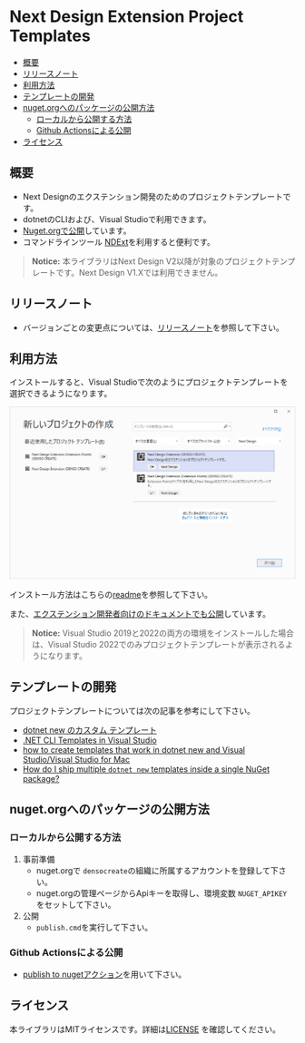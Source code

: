 # Next Design Extension Project Templates

- [概要](#概要)
- [リリースノート](#リリースノート)
- [利用方法](#利用方法)
- [テンプレートの開発](#テンプレートの開発)
- [nuget.orgへのパッケージの公開方法](#nugetorgへのパッケージの公開方法)
  - [ローカルから公開する方法](#ローカルから公開する方法)
  - [Github Actionsによる公開](#github-actionsによる公開)
- [ライセンス](#ライセンス)

## 概要
* Next Designのエクステンション開発のためのプロジェクトテンプレートです。
* dotnetのCLIおよび、Visual Studioで利用できます。
* [Nuget.orgで公開](https://www.nuget.org/packages/NextDesign.Extension.ProjectTemplates/)しています。
* コマンドラインツール [NDExt](https://www.nuget.org/packages/NDExt/)を利用すると便利です。

> **Notice:**
> 本ライブラリはNext Design V2以降が対象のプロジェクトテンプレートです。Next Design V1.Xでは利用できません。

## リリースノート
* バージョンごとの変更点については、[リリースノート](releasenotes.md)を参照して下さい。

## 利用方法
インストールすると、Visual Studioで次のようにプロジェクトテンプレートを選択できるようになります。

![](images/vs2022-new-project-dialog.png)

インストール方法はこちらの[readme](src/readme.md)を参照して下さい。

また、[エクステンション開発者向けのドキュメントでも公開](https://docs.nextdesign.app/extension/docs/libs/ProjectTemplates/intro)しています。

> **Notice:**
> Visual Studio 2019と2022の両方の環境をインストールした場合は、Visual Studio 2022でのみプロジェクトテンプレートが表示されるようになります。

## テンプレートの開発
プロジェクトテンプレートについては次の記事を参考にして下さい。
* [dotnet new のカスタム テンプレート](https://docs.microsoft.com/ja-jp/dotnet/core/tools/custom-templates)
* [.NET CLI Templates in Visual Studio](https://devblogs.microsoft.com/dotnet/net-cli-templates-in-visual-studio/)
* [how to create templates that work in dotnet new and Visual Studio/Visual Studio for Mac](https://github.com/sayedihashimi/template-sample)
* [How do I ship multiple `dotnet new` templates inside a single NuGet package?](https://stackoverflow.com/questions/58325232/how-do-i-ship-multiple-dotnet-new-templates-inside-a-single-nuget-package)

## nuget.orgへのパッケージの公開方法

### ローカルから公開する方法
1. 事前準備
   * nuget.orgで `densocreate`の組織に所属するアカウントを登録して下さい。
   * nuget.orgの管理ページからApiキーを取得し、環境変数 `NUGET_APIKEY` をセットして下さい。
2. 公開
   * `publish.cmd`を実行して下さい。

### Github Actionsによる公開
* [publish to nugetアクション](https://github.com/denso-create/NextDesign-Extension-ProjectTemplates/actions/workflows/publish.yml)を用いて下さい。

## ライセンス
本ライブラリはMITライセンスです。詳細は[LICENSE](./LICENSE) を確認してください。
